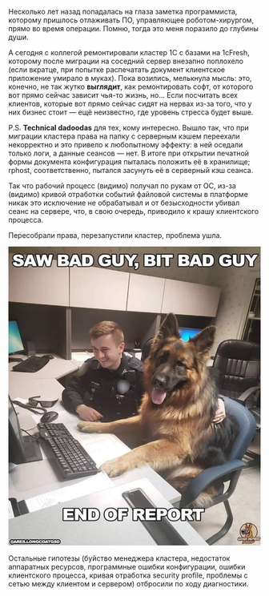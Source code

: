 ﻿Несколько лет назад попадалась на глаза заметка программиста, которому пришлось отлаживать ПО, управляющее роботом-хирургом, прямо во время операции. Помню, тогда это меня поразило до глубины души.

А сегодня с коллегой ремонтировали кластер 1С с базами на 1cFresh, которому после миграции на соседний сервер внезапно поплохело (если вкратце, при попытке распечатать документ клиентское приложение умирало в муках). Пока возились, мелькнула мысль: это, конечно, не так жутко **выглядит**, как ремонтировать софт, от которого вот прямо сейчас зависит чья-то жизнь, но... Если посчитать всех клиентов, которые вот прямо сейчас сидят на нервах из-за того, что у них бизнес стоит — ещё неизвестно, где уровень стресса будет выше.

P.S. **Technical dadoodas** для тех, кому интересно. Вышло так, что при миграции кластера права на папку с серверным кэшем переехали некорректно и это привело к любопытному эффекту: в ней оседали только логи, а данные сеансов — нет. В итоге при открытии печатной формы документа конфигурация пыталась положить её в хранилище; rphost, соответственно, пытался засунуть её в серверный кэш сеанса.

Так что рабочий процесс (видимо) получал по рукам от ОС, из-за (видимо) кривой отработки событий файловой системы в платформе никак это исключение не обрабатывал и от безысходности убивал сеанс на сервере, что, в свою очередь, приводило к крашу клиентского процесса.

Пересобрали права, перезапустили кластер, проблема ушла.

![End of Report](report.jpeg)

Остальные гипотезы (буйство менеджера кластера, недостаток аппаратных ресурсов, программные ошибки конфигурации, ошибки клиентского процесса, кривая отработка security profile, проблемы c сетью между клиентом и сервером) отбросили по ходу диагностики.